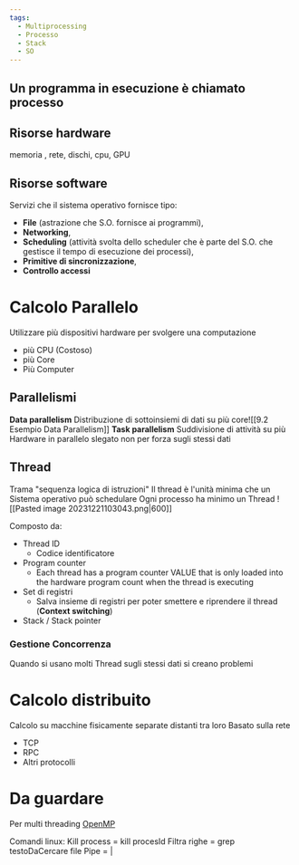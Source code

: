 ```yaml
---
tags:
  - Multiprocessing
  - Processo
  - Stack
  - SO
---
```

## Un programma in esecuzione è chiamato processo
## Risorse hardware
memoria , rete, dischi, cpu, GPU
## Risorse software
Servizi che il sistema operativo fornisce tipo:
- **File** (astrazione che S.O. fornisce ai programmi),
- **Networking**,
- **Scheduling** (attività svolta dello scheduler che è parte del S.O. che gestisce il tempo di esecuzione dei processi),
- **Primitive di sincronizzazione**, 
- **Controllo accessi**
# Calcolo Parallelo
Utilizzare più dispositivi hardware per svolgere una computazione
- più CPU (Costoso)
- più Core
- Più Computer
## Parallelismi
**Data parallelism**
	Distribuzione di sottoinsiemi di dati su più core![[9.2 Esempio Data Parallelism]]
**Task parallelism**
	Suddivisione di attività su più Hardware in parallelo slegato non per forza sugli stessi dati
## Thread
Trama "sequenza logica di istruzioni"
Il thread è l'unità minima che un Sistema operativo può schedulare
Ogni processo ha minimo un Thread
![[Pasted image 20231221103043.png|600]]

Composto da:
- Thread ID
	- Codice identificatore
- Program counter
	- Each thread has a program counter VALUE that is only loaded into the hardware program count when the thread is executing
- Set di registri
	- Salva insieme di registri per poter smettere e riprendere il thread (**Context switching**)
- Stack / Stack pointer
### Gestione Concorrenza
Quando si usano molti Thread sugli stessi dati si creano problemi
# Calcolo distribuito
Calcolo su macchine fisicamente separate distanti tra loro
Basato sulla rete
- TCP
- RPC
- Altri protocolli

# Da guardare
Per multi threading
[OpenMP](https://it.wikipedia.org/wiki/OpenMP)

Comandi linux:
	Kill process = kill procesId
	Filtra righe = grep testoDaCercare file
	Pipe = |
